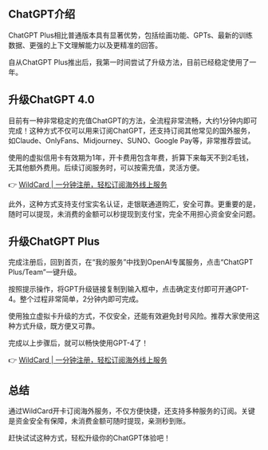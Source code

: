 ## ChatGPT介绍

ChatGPT Plus相比普通版本具有显著优势，包括绘画功能、GPTs、最新的训练数据、更强的上下文理解能力以及更精准的回答。

自从ChatGPT Plus推出后，我第一时间尝试了升级方法，目前已经稳定使用了一年。

## 升级ChatGPT 4.0

目前有一种非常稳定的充值ChatGPT的方法，全流程非常流畅，大约1分钟内即可完成！这种方式不仅可以用来订阅ChatGPT，还支持订阅其他常见的国外服务，如Claude、OnlyFans、Midjourney、SUNO、Google Pay等，非常推荐尝试。

使用的虚拟信用卡有效期为1年，开卡费用包含年费，折算下来每天不到2毛钱，无其他额外费用。后续订阅服务时，可以按需充值，灵活方便。

👉 [WildCard | 一分钟注册，轻松订阅海外线上服务](https://bit.ly/bewildcard)

此外，这种方式支持支付宝实名认证，走银联通道购汇，安全可靠。更重要的是，随时可以提现，未消费的金额可以秒提现到支付宝，完全不用担心资金安全问题。

## 升级ChatGPT Plus

完成注册后，回到首页，在“我的服务”中找到OpenAI专属服务，点击“ChatGPT Plus/Team”一键升级。

按照提示操作，将GPT升级链接复制到输入框中，点击确定支付即可开通GPT-4。整个过程非常简单，2分钟内即可完成。

使用独立虚拟卡升级的方式，不仅安全，还能有效避免封号风险。推荐大家使用这种方式升级，既方便又可靠。

完成以上步骤后，就可以畅快使用GPT-4了！

👉 [WildCard | 一分钟注册，轻松订阅海外线上服务](https://bit.ly/bewildcard)

## 总结

通过WildCard开卡订阅海外服务，不仅方便快捷，还支持多种服务的订阅。关键是资金安全有保障，未消费金额可随时提现，亲测秒到账。

赶快试试这种方式，轻松升级你的ChatGPT体验吧！